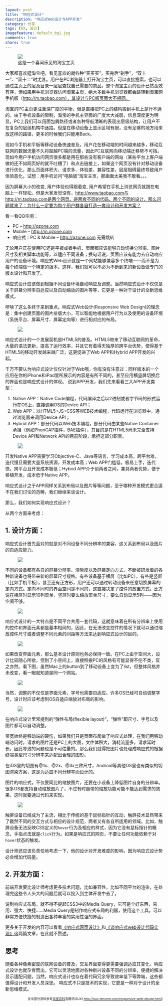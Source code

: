 ```yaml
---
layout: post
title: "响应式设计"
description: "响应式Web设计与APP开发"
category: 分享
tags: [UX, 设计]
imagefeature: default_bg1.jpg
comments: true
share: true
---
```


 <figure>
	<img src="https://y6cvag.tuk.livefilestore.com/y2pgJ5tIA6D6g_bUic7CX2duTI-MsaQV4wWLUAre1CiW03QoeL0N3q6vyZwmpdl3hSxg_B6jm8msI6gTN_scV_BwF7xGAdFHpH1_KaAHgQPDpcPoLmszxKtXmXz6ueGBWGZkQS6Qa-fGvnZXlPSHS1HcA/rwd_1.jpg?psid=1">
	<figcaption>这是一个喜闻乐见的淘宝主页</figcaption>
</figure>

大家都喜欢逛淘宝吧，看见喜欢的就各种“买买买”，买完后“剁手”，“双十一”、“双十二”时尤甚。用户在PC浏览器上打开淘宝主页，可以直接搜索，也可以通过主页上的层及目录一层层查找自己需要的商品，整个淘宝主页的设计已然高效有序，但如果用手机浏览器访问淘宝主页，绝大多数手机浏览器都会跳转到淘宝网手机版（http://m.taobao.com），其设计与PC版页面大不相同。

淘宝的PC主页更注重深广度的平衡，但是直接把PC上的结构搬到手机上是行不通的。由于手机设备的限制，淘宝的手机主界面的广度大大减弱，信息深度更为明显。PC上我们可以用面包屑路径或者各种导航清晰的表现出层级结构，让用户不在复杂的层级机构中迷路。但是在移动设备上显示区域有限，没有足够的地方用来放这样的路径，更多的时候我们只能用Back。

现如今手机和平板等移动设备快速普及，用户花在移动端的时间越来越多，移动互联网的数据流量不久将超越PC端的流量，因此PC互联网向移动端迁移势不可挡。现如今用户手机访问网页很多都是用在那些没有客户端的网站（某些平台上客户端做的还不如网页好的就不吐槽了）和点击链接上，如果这个网页没有针对移动设备进行优化，那么页面体积大、请求多、体验差、兼容性差，层层阻碍最终导致用户体验恶化。试想：用手机访问“电脑版”淘宝主页，那画面太美我不敢看。。。

因为屏幕大小的改变, 用户体验也得跟着变, 用户希望在手机上浏览网页就跟在电脑上一样轻松。但是大家发觉没有，http://www.taobao.com与http://m.taobao.com是两个网页、是两套不同的代码、两个不同的设计，那么问题就来了：为什么一定要为每个用户群各自打造一套设计和开发方案？

看一看QQ空间：

- PC – http://qzone.com
- Mobile – http://m.qzone.com
- 响应式：PC & Mobile – http://qzone.com 无需跳转

无论用户正在使用PC还是平板或者手机，页面都应该能够自动切换分辨率、图片尺寸及相关脚本功能等，以适应不同设备；换句话说，页面应该有能力去自动响应用户的设备环境。响应式Web设计就是一个网站能够兼容多个终端——而不是为每个终端做一个特定的版本。这样，我们就可以不必为不断到来的新设备做专门的版本设计和开发了。

响应式设计应该做到根据不同设备环境自动响应及调整。当然响应式设计不仅仅是关于屏幕分辨率自适应以及自动缩放的图片等等，它更是一种对于设计的全新思维模式。

啰嗦了这么多终于来到重点。响应式Web设计(Responsive Web Design)的理念是：集中创建页面的图片排版大小，可以智能地根据用户行为以及使用的设备环境（系统平台、屏幕尺寸、屏幕定向等）进行相对应的布局。
 
 <figure>
	<img src="https://y6cvag.tuk.livefilestore.com/y2pe4L-DYUVtPdxUzxMtJgmth5U_wHSZiQycOSStTSWdP5ls6yXnZTo3klfQJTP6hN-dp5qs2ZpxQ1Ygty-doneSRNJr2ZfCUKmumf_9NG18vPFih7nN6jIyUrJQ1fsD7JNBH53Ip7X7NWZDcaeqYCTtg/rwd_2.jpg?psid=1">
</figure>

响应式设计的一个发展契机是HTML5的普及。HTML5带来了移动互联网的革命，大量的语法更新，提高了运行效率，并且它有着得天独厚的跨平台优势，使得基于HTML5的移动开发越来越广泛，这更促进了Web APP和Hybrid APP开发的兴起。

千万不要认为响应式设计仅仅针对于Web哦，你有没有注意过：同样版本的一个应用在你的iPhone和iPad里所展示的内容是有所不同的，甚至应用横竖屏切换后的界面也是响应式设计的体现。
说到APP开发，我们先来看看三大APP开发类型：

1.	Native APP：Native Code编程，代码编译之后以2进制或者字节码的形式运行在OS上，直接调用OS的Device API；
2.	Web APP：以HTML5+JS+CSS等WEB技术编程，代码运行在浏览器中，通过浏览器来调用Device API；
3.	Hybrid APP：部分代码以Web技术编程，部分代码由某些Native Container承担（例如PhonGAP插件，BAE插件），其目的是在HTML5尚未完全支持Device API和Network API的目前阶段，承担这部分职责。
 
 <figure>
	<img src="https://y6cvag.tuk.livefilestore.com/y2pqAJKZ0YFo7J6N4Ay4fqSo00kY88gJ66XI71eShG-PG2Re2RnJ8gbkN8LG-INYvOwiFlQ3WDxgdQu56CLHs4KVQFRFAPDv68TnaLsVpnx8PuICQxjUOs-G7dqsbMUTv_2rxJkJGSV-er0KYe6ejUUhw/rwd_3.jpg?psid=1">
</figure>

开发Native APP需要学习Objective-C、Java等语言，学习成本高，跨平台难，迭代慢且需要大量系统资源，开发成本高；Web APP门槛低，极易上手，迭代快，跨平台且开发成本极低；Hybrid APP介于前两者之间，兼具两者优势，便于移植开发，成本低于Native APP。

响应式设计之于APP同样关系到布局以及图片等等问题，至于哪种开发模式更合适不在我们讨论的范畴，我们继续来谈设计。

那么，我们如何实现响应式设计？

从两个方面来考虑：

## 1.	设计方面：

响应式设计首先面对的就是对不同设备不同分辨率的兼容，这关系到布局以及图片的自适应能力。
 
 <figure>
	<img src="https://y6cvag.tuk.livefilestore.com/y2pF88bIFyjx4iAeJi22_qaDh4gqSmBZWEIlSs4uigqfyMldsCvXyi9B8p9oFwQRWsV119DIXBiXvC868E62hjq5UD9AP5XHe4kXriYEngFmL6fpg7BYQd1Y7ogCCdM0R7Tsq1nkHNmCzqt8P-qJstdqQ/rwd_4.gif?psid=1">
</figure>

不同的设备都有各自的屏幕分辨率、清晰度以及屏幕定向方式，不断被研发着的各种新设备也将带来新的屏幕尺寸规格。有些设备基于横屏（比如PC），有些是竖屏（比如手机平板），甚至还有正方形，用户还可以通过转动设备来任意切换屏幕的定向方式。定向不同时的界面空间是不同的，这直接决定了控件的放置方式。比方说在横屏时显示10列菜单，竖屏时要么缩放菜单尺寸，要么自动显示5列——因为空间不够。
 
 <figure>
	<img src="https://y6cvag.tuk.livefilestore.com/y2pF6lR0jvwusxhaLS8TsyNdFCvzNQ39Ud_o3faWS4oN_KJAvjzCi0ryQU_lmIWHIfajp_vXfm61t1BiJKN-2fsTXOGU-4VTJeBvO43rDvXePAbcWH1L_PVGvcjXTn5jXqE6Q7ESeukO0vEyYFHdjp1RQ/rwd_5.jpg?psid=1">
</figure>

响应式设计的一大特点是不同平台共用一套代码，这就意味着在所有分辨率上使用的控件和界面元素都是基本相同的，因此，在无法改变控件的情况下就可以通过缩放控件尺寸或者调整不同元素的间距等方法来达到响应式设计的目的。
 
 <figure>
	<img src="https://y6cvag.tuk.livefilestore.com/y2pdfMyX6Wx1HdEoeERAPZjOWSaEgh7JuSBRwEbugUuPdedoI3-uQKz37TAC4gX6bQ-iRuC2eG4FB6bI4hHImqdbeMzHFxczI6gzpvK2TvskIZBj4rCLedWJFZdtWjkpciVafib3zX-rt_5NN5Y8fCG5A/rwd_6.jpg?psid=1">
</figure>

如果改变界面元素，那么基本设计原则也务必保持一致。在PC上由于空间大，设计比较随心所欲，但到了小空间上，直接照搬PC的风格有可能显得不伦不类，反之亦然。看下图，虽然Mac上的button到了移动设备上变为了list，但整体风格并未改变，看一眼就知道是同一个网站。
 
 <figure>
	<img src="https://y6cvag.tuk.livefilestore.com/y2pnH0HY4oadF_1YVumlCqfgVUOaRssoFyKStwPLiTaPUu7xvbHjT8jXKETdA0csuJJhCl1M0d_YQenCmqhTH9G1kOnw_qqhqpTu3UB6X-uibLE71cKqTKTAMMokr5qEKz0A06sfxsh0Npd-rxXJSwC0Q/rwd_7.jpg?psid=1">
</figure>

当然，调整的不仅仅是界面元素，字号也需要自适应。许多OS已经可自动调整字号，设计时应该考虑到OS自适应缩放对布局的影响。
 
 <figure>
	<img src="https://y6cvag.tuk.livefilestore.com/y2pZ6jCmA8ehcBOqVLAjV58066jlHkwVPK5b_wYhnFdKL_tYpWtalpUkTNBs8ftZKwg92UptRbjn-5Z4lNBXr5qnmJYa0lW_n20W8RjDFOwLnRjh8BNhOFPzfFyr6kd9a498j00MFyb7u46-75Uad5dUg/rwd_8.jpg?psid=1">
</figure>

在响应式设计里常提到的“弹性布局(flexible layout)”，“弹性”即尺寸、字号以及图片都可以自动调整。

带宽始终是移动端的硬伤，如果我们只是页面布局做了响应式处理，在我们用移动端访问时，请求的图片还是PC上的大图，文件体积大，消耗流量多，请求延时长，因此导致的问题也是不可估量的。那么我们就得把图片也处理成响应式的根据终端类型尺寸分辨率来适配出合理的图形。

在iOS里的切图有@1x、@2x、@3x三种尺寸，Android等其他OS里也有类似的切图渲染方案，这是为适应不同分辨率而设计的。

图片的响应式，不仅要同比的缩放图片，还要在小设备上降低图片自身的分辨率。很多OS都支持自动缩放图片了，不过有时自带的缩放功能可能不能达到需求的效果，这时就要通过代码来实现。
 
 <figure>
	<img src="https://y6cvag.tuk.livefilestore.com/y2py2QvQN_Rpj-0z1nkDsYIfcQDtx_uG8sCLNBbvMHyL5obo3pCDl7IEmFKn3FdaEULWy_MLGdKyH0oJkAqqud6m5NBREW1Cdv2vaNT02g_ujpL9h1xkVyS59nep7ERCLr_ju3LMzkWUlqNiQqrBFqS8g/rwd_9.jpg?psid=1">
</figure>

触屏设备已经成为了主流，相比于传统的基于鼠标指针的互动，触屏技术显然带来了截然不同的交互方式与相应的设计规范，两者又有各自所适用的领域。比如，触屏设备无法反映CSS定义的`hover`行为及相应的样式，因为它没有鼠标指针的概念，手指点击就是`click`行为。如果是响应式的网页，不要让任何功能依赖于对`hover`状态的触发。

设计师还应该负责任地考虑一下，他的设计对开发难度的影响，因为响应式设计势必会增加代码量。

## 2.	开发方面：

前端开发要比设计师考虑更多技术问题，比如兼容性，比如不同平台的渲染，在处理完这些令人头大的问题后就可以投入到主体开发中去了。

说到响应式布局，就不得不提起CSS3中的Media Query，它可是个好东西，易用、强大、快捷……Media Query是制作响应式布局的利器，使用这个工具，可以非常方便快捷的制造出各种丰富的实用性强的界面。

更多关于开发的内容可以看看[《响应式网页设计》](http://isux.tencent.com/responsive-web-design.html)和[《谈响应式web设计代码实现》](http://isux.tencent.com/code-of-response-web-design.html)这两篇文章，在此就不赘述。

## 思考

随着各种像素密度的联网设备的普及，交互界面变得更需要强调适应其变化，响应式设计也就孕育而出。它可以灵活地面对各种新兴设备不同的分辨率，便捷的解决显示适配问题，当然，响应式设计也存在着代码冗余导致效率低下等弊端，这些都值得设计和开发人员深思。
响应式不只是技术的实现，它更是一种对于设计的全新思维模式。

 <p style="text-align: right;font-size:10px">文中部分资料参考<a href="http://baike.baidu.com/link?url=A_XDsGJ5Jv8wp5yd4M1M-qyII9Qo-MsZqH1tMdU4b9IUfN7efszUdsuGsjLXe8A6zpcXZ91Mvifp7F7C0hlNua">百度百科</a>及腾讯ISUX( <a href="http://isux.tencent.com/responsive-web-design.html">http://isux.tencent.com/responsive-web-design.html</a>)</p>